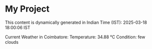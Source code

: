 # My Project

This content is dynamically generated in Indian Time (IST): 2025-03-18 18:00:06 IST


Current Weather in Coimbatore:
Temperature: 34.88 °C
Condition: few clouds
